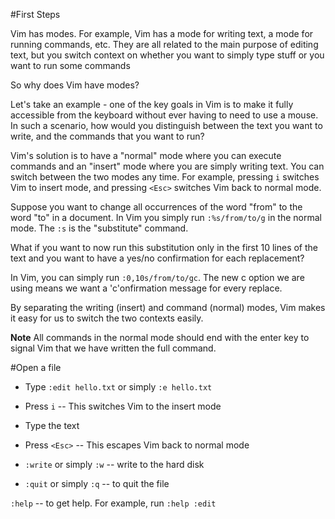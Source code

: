 #First Steps

Vim has modes. For example, Vim has a mode for writing text, a mode for
running commands, etc. They are all related to the main purpose of 
editing text, but you switch context on whether you want to simply type 
stuff or you want to run some commands

So why does Vim have modes?

Let's take an example - one of the key goals in Vim is to make it
fully accessible from the keyboard without ever having to need to use a 
mouse. In such a scenario, how would you distinguish between the text 
you want to write, and the commands that you want to run?

Vim's solution is to have a "normal" mode where you can execute commands 
and an "insert" mode where you are simply writing text. You can switch 
between the two modes any time.
For example, pressing `i` switches Vim to insert mode, and pressing 
`<Esc>` switches Vim back to normal mode.

Suppose you want to change all occurrences of the word "from" to the 
word "to" in a document. In Vim you simply run `:%s/from/to/g` in the 
normal mode. The `:s` is the "substitute" command.

What if you want to now run this substitution only in the first 10 lines 
of the text and you want to have a yes/no confirmation for each 
replacement?

In Vim, you can simply run `:0,10s/from/to/gc`. The new c option we are
using means we want a 'c'onfirmation message for every replace.

By separating the writing (insert) and command (normal) modes, Vim makes 
it easy for us to switch the two contexts easily.

**Note**
All commands in the normal mode should end with the enter key to signal 
Vim that we have written the full command.

#Open a file

  * Type `:edit hello.txt` or simply `:e hello.txt`
  
  * Press `i` -- This switches Vim to the insert mode
  
  * Type the text
  
  * Press `<Esc>` -- This escapes Vim back to normal mode
  
  * `:write` or simply `:w` -- write to the hard disk

  * `:quit` or simply `:q` -- to quit the file 


`:help` -- to get help. For example, run `:help :edit`






